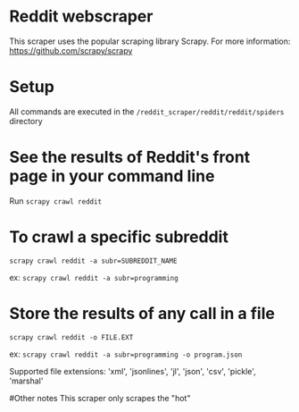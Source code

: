 # Reddit webscraper
This scraper uses the popular scraping library Scrapy. For more information: https://github.com/scrapy/scrapy

# Setup
All commands are executed in the
<code>/reddit_scraper/reddit/reddit/spiders  </code> directory

# See the results of Reddit's front page in your command line
Run <code>scrapy crawl reddit</code>

# To crawl a specific subreddit
<code>scrapy crawl reddit -a subr=SUBREDDIT_NAME</code>


ex: <code>scrapy crawl reddit -a subr=programming</code>

# Store the results of any call in a file
<code>scrapy crawl reddit -o FILE.EXT</code>


ex: <code>scrapy crawl reddit -a subr=programming -o program.json </code>


Supported file extensions: 'xml', 'jsonlines', 'jl', 'json', 'csv', 'pickle', 'marshal'


#Other notes
This scraper only scrapes the "hot"





